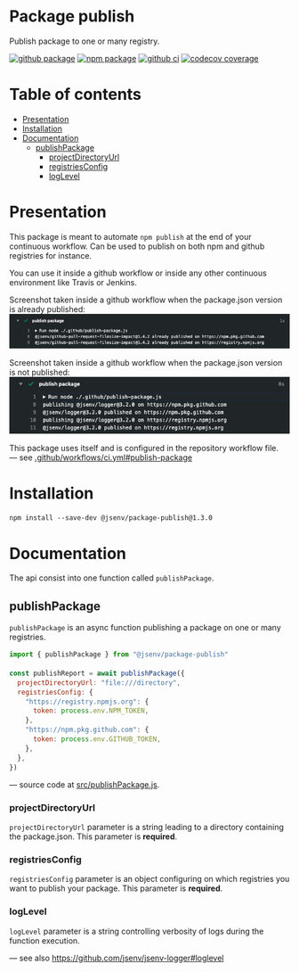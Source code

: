 # Package publish

Publish package to one or many registry.

[![github package](https://img.shields.io/github/package-json/v/jsenv/jsenv-package-publish.svg?logo=github&label=package)](https://github.com/jsenv/jsenv-package-publish/packages)
[![npm package](https://img.shields.io/npm/v/@jsenv/package-publish.svg?logo=npm&label=package)](https://www.npmjs.com/package/@jsenv/package-publish)
[![github ci](https://github.com/jsenv/jsenv-package-publish/workflows/ci/badge.svg)](https://github.com/jsenv/jsenv-package-publish/actions?workflow=ci)
[![codecov coverage](https://codecov.io/gh/jsenv/jsenv-package-publish/branch/master/graph/badge.svg)](https://codecov.io/gh/jsenv/jsenv-package-publish)

# Table of contents

- [Presentation](#Presentation)
- [Installation](#installation)
- [Documentation](#Documentation)
  - [publishPackage](#publishPackage)
    - [projectDirectoryUrl](#projectDirectoryUrl)
    - [registriesConfig](#registriesConfig)
    - [logLevel](#logLevel)

# Presentation

This package is meant to automate `npm publish` at the end of your continuous workflow. Can be used to publish on both npm and github registries for instance.

You can use it inside a github workflow or inside any other continuous environment like Travis or Jenkins.

Screenshot taken inside a github workflow when the package.json version is already published: ![already published github workflow screenshot](./docs/already-published-github-workflow-screenshot.png)

Screenshot taken inside a github workflow when the package.json version is not published: ![publishing github workflow screenshot](./docs/publishing-github-workflow-screenshot.png)

This package uses itself and is configured in the repository workflow file.<br />
— see [.github/workflows/ci.yml#publish-package](https://github.com/jsenv/jsenv-package-publish/blob/9bc6af39afa8825ff7fcdc475c3ede8e900c7475/.github/workflows/ci.yml#L39)

# Installation

```console
npm install --save-dev @jsenv/package-publish@1.3.0
```

# Documentation

The api consist into one function called `publishPackage`.

## publishPackage

`publishPackage` is an async function publishing a package on one or many registries.

```js
import { publishPackage } from "@jsenv/package-publish"

const publishReport = await publishPackage({
  projectDirectoryUrl: "file:///directory",
  registriesConfig: {
    "https://registry.npmjs.org": {
      token: process.env.NPM_TOKEN,
    },
    "https://npm.pkg.github.com": {
      token: process.env.GITHUB_TOKEN,
    },
  },
})
```

— source code at [src/publishPackage.js](./src/publishPackage.js).

### projectDirectoryUrl

`projectDirectoryUrl` parameter is a string leading to a directory containing the package.json. This parameter is **required**.

### registriesConfig

`registriesConfig` parameter is an object configuring on which registries you want to publish your package. This parameter is **required**.

### logLevel

`logLevel` parameter is a string controlling verbosity of logs during the function execution.

— see also https://github.com/jsenv/jsenv-logger#loglevel
